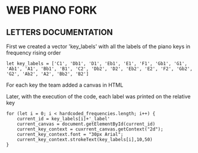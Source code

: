 # WEB PIANO FORK
## LETTERS DOCUMENTATION
First we created a vector 'key_labels' with all the labels of the piano keys in frequency rising order

```
let key_labels = ['C1', 'Db1', 'D1', 'Eb1', 'E1', 'F1', 'Gb1', 'G1', 'Ab1', 'A1', 'Bb1', 'B1', 'C2', 'Db2', 'D2', 'Eb2', 'E2', 'F2', 'Gb2', 'G2', 'Ab2', 'A2', 'Bb2', 'B2']
```

For each key the team added a canvas in HTML

Later, with the execution of the code, each label was printed on the relative key

```
for (let i = 0; i < hardcoded_frequencies.length; i++) {
    current_id = key_labels[i]+'_label'
    current_canvas = document.getElementById(current_id)
    current_key_context = cuxrrent_canvas.getContext("2d");
    current_key_context.font = "30px Arial";
    current_key_context.strokeText(key_labels[i],10,50)
}
```